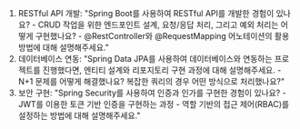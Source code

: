 1. RESTful API 개발:
    "Spring Boot를 사용하여 RESTful API를 개발한 경험이 있나요? 
        - CRUD 작업을 위한 엔드포인트 설계, 요청/응답 처리, 그리고 예외 처리는 어떻게 구현했나요? 
        - @RestController와 @RequestMapping 어노테이션의 활용 방법에 대해 설명해주세요."
2. 데이터베이스 연동:
    "Spring Data JPA를 사용하여 데이터베이스와 연동하는 프로젝트를 진행했다면, 엔티티 설계와 리포지토리 구현 과정에 대해 설명해주세요. 
        - N+1 문제를 어떻게 해결했나요? 복잡한 쿼리의 경우 어떤 방식으로 처리했나요?"
3. 보안 구현:
    "Spring Security를 사용하여 인증과 인가를 구현한 경험이 있나요?
        - JWT를 이용한 토큰 기반 인증을 구현하는 과정 
        - 역할 기반의 접근 제어(RBAC)를 설정하는 방법에 대해 설명해주세요."